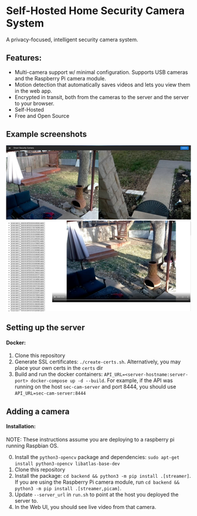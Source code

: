 # Self-Hosted Home Security Camera System

A privacy-focused, intelligent security camera system.

## Features:
- Multi-camera support w/ minimal configuration. Supports USB cameras and the Raspberry Pi camera module.
- Motion detection that automatically saves videos and lets you view them in the web app.
- Encrypted in transit, both from the cameras to the server and the server to your browser.
- Self-Hosted
- Free and Open Source

## Example screenshots

![](docs/Live_Video_Example.png)
![](docs/Replay_Example.png)

## Setting up the server

#### Docker:
1. Clone this repository
2. Generate SSL certificates: `./create-certs.sh`. Alternatively, you may place your own certs in the `certs` dir
3. Build and run the docker containers: `API_URL=<server-hostname:server-port> docker-compose up -d --build`. 
For example, if the API was running on the host `sec-cam-server` and port 8444, you should use `API_URL=sec-cam-server:8444`

## Adding a camera

#### Installation:

NOTE: These instructions assume you are deploying to a raspberry pi running Raspbian OS.

0. Install the `python3-opencv` package and dependencies: `sudo apt-get install python3-opencv libatlas-base-dev`
1. Clone this repository
2. Install the package: `cd backend && python3 -m pip install .[streamer]`. If you are using the Raspberry Pi camera
module, run `cd backend && python3 -m pip install .[streamer,picam]`.
3. Update `--server_url` in `run.sh` to point at the host you deployed the server to.
4. In the Web UI, you should see live video from that camera.
